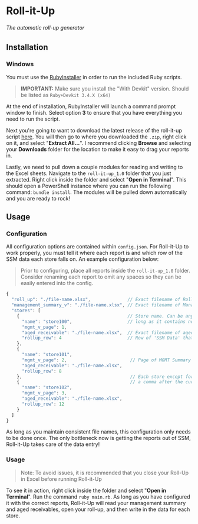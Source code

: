 # Roll-it-Up

###### The automatic roll-up generator

## Installation

### Windows

You must use the [RubyInstaller](https://rubyinstaller.org/downloads/) in order to run the included Ruby scripts.

> **IMPORTANT:** Make sure you install the "With Devkit" version. Should be listed as `Ruby+Devkit 3.4.X (x64)`

At the end of installation, RubyInstaller will launch a command prompt window to finish. Select option **3** to ensure that you have everything you need to run the script.

Next you're going to want to download the latest release of the roll-it-up script [here](https://github.com/awsumatt/roll-it-up/releases/tag/v1.0). You will then go to where you downloaded the `.zip`, right click on it, and select "**Extract All...**". I recommend clicking **Browse** and selecting your **Downloads** folder for the location to make it easy to drag your reports in.

Lastly, we need to pull down a couple modules for reading and writing to the Excel sheets. Navigate to the `roll-it-up_1.0` folder that you just extracted. Right click inside the folder and select "**Open in Terminal**". This should open a PowerShell instance where you can run the following command: `bundle install`. The  modules will be pulled down automatically and you are ready to rock!



## Usage

### Configuration

All configuration options are contained within `config.json`. For Roll-it-Up to work properly, you must tell it where each report is and which row of the SSM data each store falls on. An example configuration below:

> Prior to configuring, place all reports inside the `roll-it-up_1.0` folder. Consider renaming each report to omit any spaces so they can be easily entered into the config.

```js
{
  "roll_up": "./file-name.xlsx",              // Exact filename of Roll Up
  "management_summary_v": "./file-name.xlsx", // Exact filename of Management Summary V
  "stores": [
    {                                         // Store name. Can be anything as
      "name": "store100",                     // long as it contains no  spaces.
      "mgmt_v_page": 1,
      "aged_receivable": "./file-name.xlsx",  // Exact filename of aged receivable
      "rollup_row": 4                         // Row of 'SSM Data' that Store is on inside Roll-up
    },
    {
      "name": "store101",
      "mgmt_v_page": 2,                        // Page of MGMT Summary V that store is on
      "aged_receivable": "./file-name.xlsx",
      "rollup_row": 8
    },                                         // Each store except for the last requires
    {                                          // a comma after the curly braces
      "name": "store102",
      "mgmt_v_page": 3,
      "aged_receivable": "./file-name.xlsx",
      "rollup_row": 12
    }
  ]
}

```

As long as you maintain consistent file names, this configuration only needs to be done once. The only bottleneck now is getting the reports out of SSM, Roll-it-Up takes care of the data entry!

### Usage

> Note: To avoid issues, it is recommended that you close your Roll-Up in Excel before running Roll-it-Up

To see it in action, right click inside the folder and select "**Open in Terminal**". Run the command `ruby main.rb`. As long as you have configured it with the correct reports, Roll-it-Up will read your management summary and aged receivables, open your roll-up, and then write in the data for each store.
